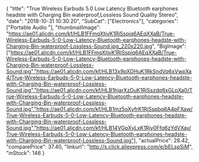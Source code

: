 {
	"title": "True Wireless Earbuds 5.0 Low Latency Bluetooth earphones headste with Charging Bin waterproof,Lossless Sound Quality Stereo",
	"date": "2018-10-31 10:30:20",
	"SubCat": ["Electronics"],
	"categories": ["Portable Audio "],
	"thumbnailImage": "https://ae01.alicdn.com/kf/HLB1FFmqXtjvK1RjSspiq6AEqXXaB/True-Wireless-Earbuds-5-0-Low-Latency-Bluetooth-earphones-headste-with-Charging-Bin-waterproof-Lossless-Sound.jpg_220x220.jpg",
	"BigImage": ["https://ae01.alicdn.com/kf/HLB1FFmqXtjvK1RjSspiq6AEqXXaB/True-Wireless-Earbuds-5-0-Low-Latency-Bluetooth-earphones-headste-with-Charging-Bin-waterproof-Lossless-Sound.jpg","https://ae01.alicdn.com/kf/HLB13x9pXDHuK1RkSndVq6xVwpXa4/True-Wireless-Earbuds-5-0-Low-Latency-Bluetooth-earphones-headste-with-Charging-Bin-waterproof-Lossless-Sound.jpg","https://ae01.alicdn.com/kf/HLB1hjarXzDuK1RjSszdq6xGLpXa0/True-Wireless-Earbuds-5-0-Low-Latency-Bluetooth-earphones-headste-with-Charging-Bin-waterproof-Lossless-Sound.jpg","https://ae01.alicdn.com/kf/HLB1mz5oXyfrK1RjSspbq6A4pFXaw/True-Wireless-Earbuds-5-0-Low-Latency-Bluetooth-earphones-headste-with-Charging-Bin-waterproof-Lossless-Sound.jpg","https://ae01.alicdn.com/kf/HLB14VGpXyLxK1Rjy0Ffq6zYdVXav/True-Wireless-Earbuds-5-0-Low-Latency-Bluetooth-earphones-headste-with-Charging-Bin-waterproof-Lossless-Sound.jpg"],
	"actualPrice": 28.42,
	"comparePrice": 37.40,
	"linkurl": "http://s.click.aliexpress.com/e/bELspSiM",
	"inStock": 146
}
